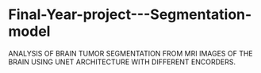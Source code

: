 # Final-Year-project---Segmentation-model
ANALYSIS OF BRAIN TUMOR SEGMENTATION FROM MRI IMAGES OF THE BRAIN USING UNET ARCHITECTURE WITH DIFFERENT ENCORDERS.
